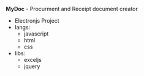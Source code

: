**MyDoc** - Procurment and Receipt document creator

- Electronjs Project
- langs:
  - javascript
  - html
  - css
- libs:
    - exceljs
    - jquery
